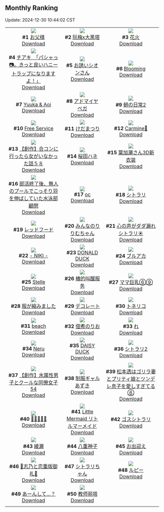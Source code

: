 ## Monthly Ranking
Update: 2024-12-30 10:44:02 CST

|      |      |      |
| :----: | :----: | :----: |
| ![](https://i.pixiv.re/c/240x480/img-master/img/2024/12/01/00/09/53/124783411_p0_master1200.jpg)<br>**#1** [お父様](https://www.pixiv.net/artworks/124783411)<br>[Download](https://i.pixiv.re/img-original/img/2024/12/01/00/09/53/124783411_p0.jpg) | ![](https://i.pixiv.re/c/240x480/img-master/img/2024/12/01/18/04/06/124805348_p0_master1200.jpg)<br>**#2** [阮梅x大黑塔](https://www.pixiv.net/artworks/124805348)<br>[Download](https://i.pixiv.re/img-original/img/2024/12/01/18/04/06/124805348_p0.jpg) | ![](https://i.pixiv.re/c/240x480/img-master/img/2024/12/01/20/21/11/124809803_p0_master1200.jpg)<br>**#3** [花火](https://www.pixiv.net/artworks/124809803)<br>[Download](https://i.pixiv.re/img-original/img/2024/12/01/20/21/11/124809803_p0.png) |
| ![](https://i.pixiv.re/c/240x480/img-master/img/2024/12/01/08/00/05/124791808_p0_master1200.jpg)<br>**#4** [チアキ　「パシャっ📷。きっと良いハニートラップになりますよ！」](https://www.pixiv.net/artworks/124791808)<br>[Download](https://i.pixiv.re/img-original/img/2024/12/01/08/00/05/124791808_p0.jpg) | ![](https://i.pixiv.re/c/240x480/img-master/img/2024/12/01/00/03/15/124782976_p0_master1200.jpg)<br>**#5** [お誘いシオンさん](https://www.pixiv.net/artworks/124782976)<br>[Download](https://i.pixiv.re/img-original/img/2024/12/01/00/03/15/124782976_p0.png) | ![](https://i.pixiv.re/c/240x480/img-master/img/2024/12/01/02/13/07/124785881_p0_master1200.jpg)<br>**#6** [Blooming](https://www.pixiv.net/artworks/124785881)<br>[Download](https://i.pixiv.re/img-original/img/2024/12/01/02/13/07/124785881_p0.png) |
| ![](https://i.pixiv.re/c/240x480/img-master/img/2024/12/01/18/04/56/124805371_p0_master1200.jpg)<br>**#7** [Yuuka & Aoi](https://www.pixiv.net/artworks/124805371)<br>[Download](https://i.pixiv.re/img-original/img/2024/12/01/18/04/56/124805371_p0.jpg) | ![](https://i.pixiv.re/c/240x480/img-master/img/2024/12/01/01/06/18/124785487_p0_master1200.jpg)<br>**#8** [アドマイヤベガ](https://www.pixiv.net/artworks/124785487)<br>[Download](https://i.pixiv.re/img-original/img/2024/12/01/01/06/18/124785487_p0.png) | ![](https://i.pixiv.re/c/240x480/img-master/img/2024/12/01/00/30/02/124784299_p0_master1200.jpg)<br>**#9** [朝の日常2](https://www.pixiv.net/artworks/124784299)<br>[Download](https://i.pixiv.re/img-original/img/2024/12/01/00/30/02/124784299_p0.jpg) |
| ![](https://i.pixiv.re/c/240x480/img-master/img/2024/11/30/17/56/34/124769276_p0_master1200.jpg)<br>**#10** [Free Service](https://www.pixiv.net/artworks/124769276)<br>[Download](https://i.pixiv.re/img-original/img/2024/11/30/17/56/34/124769276_p0.jpg) | ![](https://i.pixiv.re/c/240x480/img-master/img/2024/11/30/15/15/44/124765533_p0_master1200.jpg)<br>**#11** [けだまつり](https://www.pixiv.net/artworks/124765533)<br>[Download](https://i.pixiv.re/img-original/img/2024/11/30/15/15/44/124765533_p0.jpg) | ![](https://i.pixiv.re/c/240x480/img-master/img/2024/12/01/14/12/26/124799347_p0_master1200.jpg)<br>**#12** [Carmine🌹](https://www.pixiv.net/artworks/124799347)<br>[Download](https://i.pixiv.re/img-original/img/2024/12/01/14/12/26/124799347_p0.jpg) |
| ![](https://i.pixiv.re/c/240x480/img-master/img/2024/11/29/00/00/27/124719171_p0_master1200.jpg)<br>**#13** [【創作】合コンに行ったら女がいなかった話５８](https://www.pixiv.net/artworks/124719171)<br>[Download](https://i.pixiv.re/img-original/img/2024/11/29/00/00/27/124719171_p0.png) | ![](https://i.pixiv.re/c/240x480/img-master/img/2024/12/01/10/15/47/124794142_p0_master1200.jpg)<br>**#14** [桜田ハネ](https://www.pixiv.net/artworks/124794142)<br>[Download](https://i.pixiv.re/img-original/img/2024/12/01/10/15/47/124794142_p0.jpg) | ![](https://i.pixiv.re/c/240x480/img-master/img/2024/11/30/00/00/20/124748280_p0_master1200.jpg)<br>**#15** [葉加瀬さん3D新衣装](https://www.pixiv.net/artworks/124748280)<br>[Download](https://i.pixiv.re/img-original/img/2024/11/30/00/00/20/124748280_p0.png) |
| ![](https://i.pixiv.re/c/240x480/img-master/img/2024/11/30/20/44/44/124774771_p0_master1200.jpg)<br>**#16** [部活終了後、無人のプールでこっそり羽を伸ばしていた水泳部顧問](https://www.pixiv.net/artworks/124774771)<br>[Download](https://i.pixiv.re/img-original/img/2024/11/30/20/44/44/124774771_p0.jpg) | ![](https://i.pixiv.re/c/240x480/img-master/img/2024/12/02/00/13/17/124819241_p0_master1200.jpg)<br>**#17** [oc](https://www.pixiv.net/artworks/124819241)<br>[Download](https://i.pixiv.re/img-original/img/2024/12/02/00/13/17/124819241_p0.png) | ![](https://i.pixiv.re/c/240x480/img-master/img/2024/12/01/00/01/52/124782821_p0_master1200.jpg)<br>**#18** [シトラリ](https://www.pixiv.net/artworks/124782821)<br>[Download](https://i.pixiv.re/img-original/img/2024/12/01/00/01/52/124782821_p0.jpg) |
| ![](https://i.pixiv.re/c/240x480/img-master/img/2024/12/01/19/18/13/124807660_p0_master1200.jpg)<br>**#19** [レッドフード](https://www.pixiv.net/artworks/124807660)<br>[Download](https://i.pixiv.re/img-original/img/2024/12/01/19/18/13/124807660_p0.jpg) | ![](https://i.pixiv.re/c/240x480/img-master/img/2024/11/29/00/00/17/124719109_p0_master1200.jpg)<br>**#20** [みんなのりりむちゃん](https://www.pixiv.net/artworks/124719109)<br>[Download](https://i.pixiv.re/img-original/img/2024/11/29/00/00/17/124719109_p0.jpg) | ![](https://i.pixiv.re/c/240x480/img-master/img/2024/11/30/21/14/16/124776054_p0_master1200.jpg)<br>**#21** [心の声がダダ漏れシトラリ☀️](https://www.pixiv.net/artworks/124776054)<br>[Download](https://i.pixiv.re/img-original/img/2024/11/30/21/14/16/124776054_p0.jpg) |
| ![](https://i.pixiv.re/c/240x480/img-master/img/2024/12/01/01/28/15/124786079_p0_master1200.jpg)<br>**#22** [- NIKI -](https://www.pixiv.net/artworks/124786079)<br>[Download](https://i.pixiv.re/img-original/img/2024/12/01/01/28/15/124786079_p0.jpg) | ![](https://i.pixiv.re/c/240x480/img-master/img/2024/11/30/00/00/47/124748386_p0_master1200.jpg)<br>**#23** [DONALD DUCK](https://www.pixiv.net/artworks/124748386)<br>[Download](https://i.pixiv.re/img-original/img/2024/11/30/00/00/47/124748386_p0.png) | ![](https://i.pixiv.re/c/240x480/img-master/img/2024/11/29/20/15/16/124719594_p0_master1200.jpg)<br>**#24** [ブルアカ](https://www.pixiv.net/artworks/124719594)<br>[Download](https://i.pixiv.re/img-original/img/2024/11/29/20/15/16/124719594_p0.jpg) |
| ![](https://i.pixiv.re/c/240x480/img-master/img/2024/12/01/21/04/44/124811519_p0_master1200.jpg)<br>**#25** [Stelle](https://www.pixiv.net/artworks/124811519)<br>[Download](https://i.pixiv.re/img-original/img/2024/12/01/21/04/44/124811519_p0.png) | ![](https://i.pixiv.re/c/240x480/img-master/img/2024/12/01/23/21/50/124816849_p0_master1200.jpg)<br>**#26** [椿的叫醒服务](https://www.pixiv.net/artworks/124816849)<br>[Download](https://i.pixiv.re/img-original/img/2024/12/01/23/21/50/124816849_p0.jpg) | ![](https://i.pixiv.re/c/240x480/img-master/img/2024/12/02/08/00/04/124826523_p0_master1200.jpg)<br>**#27** [ママ巨乳⑥⑨](https://www.pixiv.net/artworks/124826523)<br>[Download](https://i.pixiv.re/img-original/img/2024/12/02/08/00/04/124826523_p0.jpg) |
| ![](https://i.pixiv.re/c/240x480/img-master/img/2024/12/02/13/54/10/124802007_p0_master1200.jpg)<br>**#28** [服が縮みました](https://www.pixiv.net/artworks/124802007)<br>[Download](https://i.pixiv.re/img-original/img/2024/12/02/13/54/10/124802007_p0.jpg) | ![](https://i.pixiv.re/c/240x480/img-master/img/2024/12/01/19/44/01/124808471_p0_master1200.jpg)<br>**#29** [デコレート](https://www.pixiv.net/artworks/124808471)<br>[Download](https://i.pixiv.re/img-original/img/2024/12/01/19/44/01/124808471_p0.jpg) | ![](https://i.pixiv.re/c/240x480/img-master/img/2024/11/30/20/46/57/124774856_p0_master1200.jpg)<br>**#30** [トネリコ](https://www.pixiv.net/artworks/124774856)<br>[Download](https://i.pixiv.re/img-original/img/2024/11/30/20/46/57/124774856_p0.jpg) |
| ![](https://i.pixiv.re/c/240x480/img-master/img/2024/11/30/03/29/34/124753910_p0_master1200.jpg)<br>**#31** [beach](https://www.pixiv.net/artworks/124753910)<br>[Download](https://i.pixiv.re/img-original/img/2024/11/30/03/29/34/124753910_p0.png) | ![](https://i.pixiv.re/c/240x480/img-master/img/2024/11/30/00/00/29/124748324_p0_master1200.jpg)<br>**#32** [佃煮のりお](https://www.pixiv.net/artworks/124748324)<br>[Download](https://i.pixiv.re/img-original/img/2024/11/30/00/00/29/124748324_p0.png) | ![](https://i.pixiv.re/c/240x480/img-master/img/2024/12/01/04/30/02/124789172_p0_master1200.jpg)<br>**#33** [れ](https://www.pixiv.net/artworks/124789172)<br>[Download](https://i.pixiv.re/img-original/img/2024/12/01/04/30/02/124789172_p0.png) |
| ![](https://i.pixiv.re/c/240x480/img-master/img/2024/11/30/05/30/04/124755289_p0_master1200.jpg)<br>**#34** [Neru](https://www.pixiv.net/artworks/124755289)<br>[Download](https://i.pixiv.re/img-original/img/2024/11/30/05/30/04/124755289_p0.png) | ![](https://i.pixiv.re/c/240x480/img-master/img/2024/12/02/00/00/55/124818547_p0_master1200.jpg)<br>**#35** [DAISY DUCK](https://www.pixiv.net/artworks/124818547)<br>[Download](https://i.pixiv.re/img-original/img/2024/12/02/00/00/55/124818547_p0.png) | ![](https://i.pixiv.re/c/240x480/img-master/img/2024/12/02/00/00/19/124818406_p0_master1200.jpg)<br>**#36** [シトラリ2](https://www.pixiv.net/artworks/124818406)<br>[Download](https://i.pixiv.re/img-original/img/2024/12/02/00/00/19/124818406_p0.jpg) |
| ![](https://i.pixiv.re/c/240x480/img-master/img/2024/12/01/00/05/45/124783166_p0_master1200.jpg)<br>**#37** [【創作】氷属性男子とクールな同僚女子54](https://www.pixiv.net/artworks/124783166)<br>[Download](https://i.pixiv.re/img-original/img/2024/12/01/00/05/45/124783166_p0.jpg) | ![](https://i.pixiv.re/c/240x480/img-master/img/2024/12/01/00/02/00/124782850_p0_master1200.jpg)<br>**#38** [制服ギャルあずき](https://www.pixiv.net/artworks/124782850)<br>[Download](https://i.pixiv.re/img-original/img/2024/12/01/00/02/00/124782850_p0.png) | ![](https://i.pixiv.re/c/240x480/img-master/img/2024/12/01/19/55/26/124808829_p0_master1200.jpg)<br>**#39** [松本透はゴリラ妻とプリティ娘とツンデレ息子を愛しすぎてる⑥](https://www.pixiv.net/artworks/124808829)<br>[Download](https://i.pixiv.re/img-original/img/2024/12/01/19/55/26/124808829_p0.jpg) |
| ![](https://i.pixiv.re/c/240x480/img-master/img/2024/12/02/12/56/40/124830552_p0_master1200.jpg)<br>**#40** [🌼🌸🐰🌸🌼](https://www.pixiv.net/artworks/124830552)<br>[Download](https://i.pixiv.re/img-original/img/2024/12/02/12/56/40/124830552_p0.jpg) | ![](https://i.pixiv.re/c/240x480/img-master/img/2024/11/30/21/28/41/124776547_p0_master1200.jpg)<br>**#41** [Little Mermaid リトルマーメイド](https://www.pixiv.net/artworks/124776547)<br>[Download](https://i.pixiv.re/img-original/img/2024/11/30/21/28/41/124776547_p0.jpg) | ![](https://i.pixiv.re/c/240x480/img-master/img/2024/12/01/03/36/22/124788530_p0_master1200.jpg)<br>**#42** [ゴスシトラリ](https://www.pixiv.net/artworks/124788530)<br>[Download](https://i.pixiv.re/img-original/img/2024/12/01/03/36/22/124788530_p0.png) |
| ![](https://i.pixiv.re/c/240x480/img-master/img/2024/12/01/00/00/29/124782579_p0_master1200.jpg)<br>**#43** [綾瀬](https://www.pixiv.net/artworks/124782579)<br>[Download](https://i.pixiv.re/img-original/img/2024/12/01/00/00/29/124782579_p0.jpg) | ![](https://i.pixiv.re/c/240x480/img-master/img/2024/12/01/19/30/05/124808035_p0_master1200.jpg)<br>**#44** [八重神子](https://www.pixiv.net/artworks/124808035)<br>[Download](https://i.pixiv.re/img-original/img/2024/12/01/19/30/05/124808035_p0.jpg) | ![](https://i.pixiv.re/c/240x480/img-master/img/2024/12/01/18/46/07/124806550_p0_master1200.jpg)<br>**#45** [お出迎え](https://www.pixiv.net/artworks/124806550)<br>[Download](https://i.pixiv.re/img-original/img/2024/12/01/18/46/07/124806550_p0.jpg) |
| ![](https://i.pixiv.re/c/240x480/img-master/img/2024/12/01/00/04/18/124783056_p0_master1200.jpg)<br>**#46** [🩵志乃と恋重版御礼🩷](https://www.pixiv.net/artworks/124783056)<br>[Download](https://i.pixiv.re/img-original/img/2024/12/01/00/04/18/124783056_p0.jpg) | ![](https://i.pixiv.re/c/240x480/img-master/img/2024/12/01/21/35/03/124812688_p0_master1200.jpg)<br>**#47** [シトラリちゃん](https://www.pixiv.net/artworks/124812688)<br>[Download](https://i.pixiv.re/img-original/img/2024/12/01/21/35/03/124812688_p0.jpg) | ![](https://i.pixiv.re/c/240x480/img-master/img/2024/11/30/18/44/03/124770835_p0_master1200.jpg)<br>**#48** [ルピー](https://www.pixiv.net/artworks/124770835)<br>[Download](https://i.pixiv.re/img-original/img/2024/11/30/18/44/03/124770835_p0.jpg) |
| ![](https://i.pixiv.re/c/240x480/img-master/img/2024/12/01/01/31/22/124786157_p0_master1200.jpg)<br>**#49** [あーんして…？](https://www.pixiv.net/artworks/124786157)<br>[Download](https://i.pixiv.re/img-original/img/2024/12/01/01/31/22/124786157_p0.png) | ![](https://i.pixiv.re/c/240x480/img-master/img/2024/11/30/17/30/04/124768603_p0_master1200.jpg)<br>**#50** [教师丽塔](https://www.pixiv.net/artworks/124768603)<br>[Download](https://i.pixiv.re/img-original/img/2024/11/30/17/30/04/124768603_p0.jpg) |
|      |
